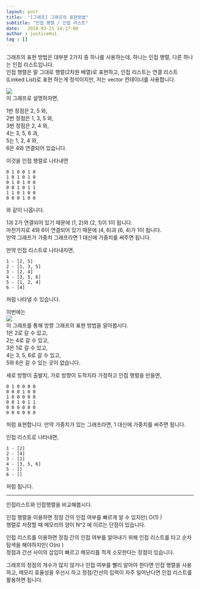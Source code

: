 ```yaml
---
layout: post
title:  "[그래프] 그래프의 표현방법"
subtitle: "인접 행렬 / 인접 리스트"
date:   2018-03-21 14:17:00
author : justiceHui
tag : []
---
```


그래프의 표현 방법은 대부분 2가지 중 하나를 사용하는데, 하나는 인접 행렬, 다른 하나는 인접 리스트입니다.<br>
인접 행렬은 말 그대로 행렬(2차원 배열)로 표현하고, 인접 리스트는 연결 리스트(Linked List)로 표현 하는게 정석이지만, 저는 vector 컨테이너를 사용합니다.<br>

<img src = "https://upload.wikimedia.org/wikipedia/commons/thumb/5/5b/6n-graf.svg/333px-6n-graf.svg.png"><br>
이 그래프로 설명하자면,

1번 정점은 2, 5 와,<br>
2번 정점은 1, 3, 5 와,<br>
3번 정점은 2, 4 와,<br>
4는 3, 5, 6 과,<br>
5는 1, 2, 4 와,<br>
6은 4와 연결되어 있습니다.<br>

이것을 인접 행렬로 나타내면
```
0 1 0 0 1 0
1 0 1 0 1 0
0 1 0 1 0 0
0 0 1 0 1 1
1 1 0 1 0 0
0 0 0 1 0 0
```
와 같이 나옵니다.<br>

1과 2가 연결되어 있기 때문에 (1, 2)와 (2, 1)이 1이 됩니다.<br>
마찬가지로 4와 6이 연결되어 있기 때문에 (4, 6)과 (6, 4)가 1이 됩니다.<br>
만약 그래프가 가중치 그래프라면 1 대신에 가중치를 써주면 됩니다.<br>

만약 인접 리스트로 나타내자면,
```
1 - [2, 5]
2 - [1, 3, 5]
3 - [2, 4]
4 - [3, 5, 6]
5 - [1, 2, 4]
6 - [4]
```
처럼 나타낼 수 있습니다.

이번에는<br>
<img src = "https://i.imgur.com/GxqcImg.png"><br>
이 그래프를 통해 방향 그래프의 표현 방법을 알아봅시다.<br>
1은 2로 갈 수 있고,<br>
2는 4로 갈 수 있고,<br>
3은 1로 갈 수 있고,<br>
4는 3, 5, 6로 갈 수 있고,<br>
5와 6은 갈 수 있는 곳이 없습니다.<br>

세로 방향이 출발지, 가로 방향이 도착지라 가정하고 인접 행렬을 만들면,
```
0 1 0 0 0 0
0 0 0 1 0 0
1 0 0 0 0 0
0 0 1 0 1 1
0 0 0 0 0 0
0 0 0 0 0 0
```
처럼 표현합니다.
만약 가중치가 있는 그래프라면, 1 대신에 가중치를 써주면 됩니다.

인접 리스트로 나타내면,
```
1 - [2]
2 - [4]
3 - [1]
4 - [3, 5, 6]
5 - []
6 - []
```
처럼 됩니다.

<hr>

인접리스트와 인접행렬을 비교해봅시다.<br>

인접 행렬을 이용하면 정점 간의 인접 여부를 빠르게 알 수 있지만( O(1) )<br>
행렬로 저장할 때 메모리의 양이 N^2 에 이르는 단점이 있습니다.<br>

인접 리스트를 이용하면 정점 간의 인접 여부를 알아내기 위해 인접 리스트를 타고 순차 탐색을 해야하지만( O(n) )<br>
정점과 간선 사이의 삽입이 빠르고 메모리를 적게 소모한다는 장점이 있습니다.<br>

그래프의 정점의 개수가 많지 않거나 인접 여부를 빨리 알아야 한다면 인접 행렬을 사용하고, 메모리 효율성을 우선시 하고 정점/간선의 입력이 자주 일어난다면 인접 리스트를 활용하면 됩니다.
